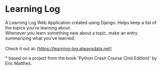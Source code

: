 # Learning Log

A Learning Log Web Application created using Django. Helps keep a list of the topics you're learning about. <br>
Whenever you learn something new about a topic, make an entry summarizing what you've learned.<br><br>
Check it out at: [https://learning-log.alwaysdata.net]<br>

\* based on a project from the book 'Python Crash Course (2nd Edition)' by Eric Matthes.
